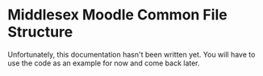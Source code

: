 # Middlesex Moodle Common File Structure

Unfortunately, this documentation hasn't been written yet. You will have to use the code as an example for now and come back later.
